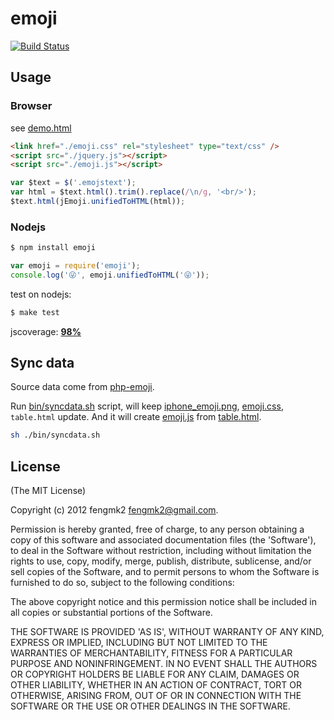 emoji
=====

[![Build Status](https://secure.travis-ci.org/fengmk2/emoji.png)](http://travis-ci.org/fengmk2/emoji)

## Usage

### Browser

see [demo.html](http://fengmk2.github.com/emoji/)

```html
<link href="./emoji.css" rel="stylesheet" type="text/css" />
<script src="./jquery.js"></script>
<script src="./emoji.js"></script>
```

```js
var $text = $('.emojstext');
var html = $text.html().trim().replace(/\n/g, '<br/>');
$text.html(jEmoji.unifiedToHTML(html));
```

### Nodejs

```sh
$ npm install emoji
```

```js
var emoji = require('emoji');
console.log('😜', emoji.unifiedToHTML('😜'));
```

test on nodejs:

```bash
$ make test
```

jscoverage: [**98%**](http://fengmk2.github.com/coverage/emoji.html)

## Sync data

Source data come from [php-emoji](https://github.com/iamcal/php-emoji).

Run [bin/syncdata.sh](https://github.com/fengmk2/emoji/blob/master/bin/syncdata.sh) script, will keep [iphone_emoji.png](https://github.com/fengmk2/emoji/blob/master/iphone_emoji.png), [emoji.css](https://github.com/fengmk2/emoji/blob/master/emoji.css), `table.html` update.
And it will create [emoji.js](https://github.com/fengmk2/emoji/blob/master/emoji.js) from [table.html](https://github.com/fengmk2/emoji/blob/master/table.htm).

```sh
sh ./bin/syncdata.sh
```

## License 

(The MIT License)

Copyright (c) 2012 fengmk2 <fengmk2@gmail.com>.

Permission is hereby granted, free of charge, to any person obtaining
a copy of this software and associated documentation files (the
'Software'), to deal in the Software without restriction, including
without limitation the rights to use, copy, modify, merge, publish,
distribute, sublicense, and/or sell copies of the Software, and to
permit persons to whom the Software is furnished to do so, subject to
the following conditions:

The above copyright notice and this permission notice shall be
included in all copies or substantial portions of the Software.

THE SOFTWARE IS PROVIDED 'AS IS', WITHOUT WARRANTY OF ANY KIND,
EXPRESS OR IMPLIED, INCLUDING BUT NOT LIMITED TO THE WARRANTIES OF
MERCHANTABILITY, FITNESS FOR A PARTICULAR PURPOSE AND NONINFRINGEMENT.
IN NO EVENT SHALL THE AUTHORS OR COPYRIGHT HOLDERS BE LIABLE FOR ANY
CLAIM, DAMAGES OR OTHER LIABILITY, WHETHER IN AN ACTION OF CONTRACT,
TORT OR OTHERWISE, ARISING FROM, OUT OF OR IN CONNECTION WITH THE
SOFTWARE OR THE USE OR OTHER DEALINGS IN THE SOFTWARE.